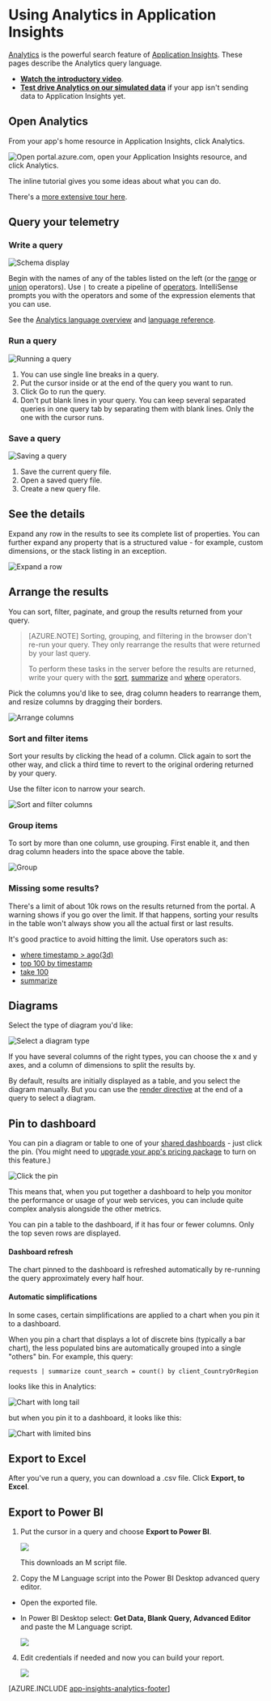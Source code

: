 <properties 
	pageTitle="Using Analytics - the powerful search tool of Application Insights | Microsoft Azure" 
	description="Using the Analytics, the powerful diagnostic search tool of Application Insights. " 
	services="application-insights" 
    documentationCenter=""
	authors="danhadari" 
	manager="douge"/>

<tags 
	ms.service="application-insights" 
	ms.workload="tbd" 
	ms.tgt_pltfrm="ibiza" 
	ms.devlang="na" 
	ms.topic="article" 
	ms.date="09/07/2016" 
	ms.author="danha"/>


# Using Analytics in Application Insights


[Analytics](app-insights-analytics.md) is the powerful search feature of 
[Application Insights](app-insights-overview.md). These pages describe the
 Analytics query language.

* **[Watch the introductory video](https://applicationanalytics-media.azureedge.net/home_page_video.mp4)**.
* **[Test drive Analytics on our simulated data](https://analytics.applicationinsights.io/demo)** if your app isn't sending data to Application Insights yet.

## Open Analytics

From your app's home resource in Application Insights, click Analytics.

![Open portal.azure.com, open your Application Insights resource, and click Analytics.](./media/app-insights-analytics-using/001.png)

The inline tutorial gives you some ideas about what you can do.

There's a [more extensive tour here](app-insights-analytics-tour.md).

## Query your telemetry

### Write a query

![Schema display](./media/app-insights-analytics-using/150.png)

Begin with the names of any of the tables listed on the left (or the [range](app-insights-analytics-reference.md#range-operator) or [union](app-insights-analytics-reference.md#union-operator) operators). Use `|` to create a pipeline of [operators](app-insights-analytics-reference.md#queries-and-operators). IntelliSense prompts you with the operators and some of the expression elements that you can use.

See the [Analytics language overview](app-insights-analytics-tour.md) and [language reference](app-insights-analytics-reference.md).

### Run a query

![Running a query](./media/app-insights-analytics-using/130.png)

1. You can use single line breaks in a query.
2. Put the cursor inside or at the end of the query you want to run.
3. Click Go to run the query.
4. Don't put blank lines in your query. You can keep several separated queries in one query tab by separating them with blank lines. Only the one with the cursor runs.

### Save a query

![Saving a query](./media/app-insights-analytics-using/140.png)

1. Save the current query file.
2. Open a saved query file.
3. Create a new query file.


## See the details

Expand any row in the results to see its complete list of properties. You can further expand any property that is a structured value - for example, custom dimensions, or the stack listing in an exception.

![Expand a row](./media/app-insights-analytics-using/070.png)

 

## Arrange the results

You can sort, filter, paginate, and group the results returned from your query.

> [AZURE.NOTE] Sorting, grouping, and filtering in the browser don't re-run your query. They only rearrange the results that were returned by your last query. 
> 
> To perform these tasks in the server before the results are returned, write your query with the [sort](app-insights-analytics-reference.md#sort-operator), [summarize](app-insights-analytics-reference.md#summarize-operator) and [where](app-insights-analytics-reference.md#where-operator) operators.

Pick the columns you'd like to see, drag column headers to rearrange them, and resize columns by dragging their borders.

![Arrange columns](./media/app-insights-analytics-using/030.png)

### Sort and filter items

Sort your results by clicking the head of a column. Click again to sort the other way, and click a third time to revert to the original ordering returned by your query.

Use the filter icon to narrow your search.

![Sort and filter columns](./media/app-insights-analytics-using/040.png)



### Group items

To sort by more than one column, use grouping. First enable it, and then drag column headers into the space above the table.

![Group](./media/app-insights-analytics-using/060.png)



### Missing some results?

There's a limit of about 10k rows on the results returned from the portal. A warning shows if you go over the limit. If that happens, sorting your results in the table won't always show you all the actual first or last results. 

It's good practice to avoid hitting the limit. Use operators such as:

* [where timestamp > ago(3d)](app-insights-analytics-reference.md#where-operator)
* [top 100 by timestamp](app-insights-analytics-reference.md#top-operator) 
* [take 100](app-insights-analytics-reference.md#take-operator)
* [summarize ](app-insights-analytics-reference.md#summarize-operator) 



## Diagrams

Select the type of diagram you'd like:

![Select a diagram type](./media/app-insights-analytics-using/230.png)

If you have several columns of the right types, you can choose the x and y axes, and a column of dimensions to split the results by.

By default, results are initially displayed as a table, and you select the diagram manually. But you can use the [render directive](app-insights-analytics-reference.md#render-directive) at the end of a query to select a diagram.

## Pin to dashboard

You can pin a diagram or table to one of your [shared dashboards](app-insights-dashboards.md) - just click the pin. (You might need to [upgrade your app's pricing package](app-insights-pricing.md) to turn on this feature.) 

![Click the pin](./media/app-insights-analytics-using/pin-01.png)

This means that, when you put together a dashboard to help you monitor the performance or usage of your web services, you can include quite complex analysis alongside the other metrics. 

You can pin a table to the dashboard, if it has four or fewer columns. Only the top seven rows are displayed.


#### Dashboard refresh

The chart pinned to the dashboard is refreshed automatically by re-running the query approximately every half hour.

#### Automatic simplifications

In some cases, certain simplifications are applied to a chart when you pin it to a dashboard.

When you pin a chart that displays a lot of discrete bins (typically a bar chart), the less populated bins are automatically grouped into a single "others" bin. For example, this query:

    requests | summarize count_search = count() by client_CountryOrRegion

looks like this in Analytics:


![Chart with long tail](./media/app-insights-analytics-using/pin-07.png)

but when you pin it to a dashboard, it looks like this:


![Chart with limited bins](./media/app-insights-analytics-using/pin-08.png)




## Export to Excel

After you've run a query, you can download a .csv file. Click **Export, to Excel**.

## Export to Power BI

1. Put the cursor in a query and choose **Export to Power BI**.

    ![](./media/app-insights-analytics-using/240.png)

    This downloads an M script file.

3. Copy the M Language script into the Power BI Desktop advanced query editor.
 * Open the exported file.
 * In Power BI Desktop select: **Get Data, Blank Query, Advanced Editor** and paste the M Language script.

    ![](./media/app-insights-analytics-using/250.png)

4. Edit credentials if needed and now you can build your report.

    ![](./media/app-insights-analytics-using/260.png)




[AZURE.INCLUDE [app-insights-analytics-footer](../../includes/app-insights-analytics-footer.md)]

